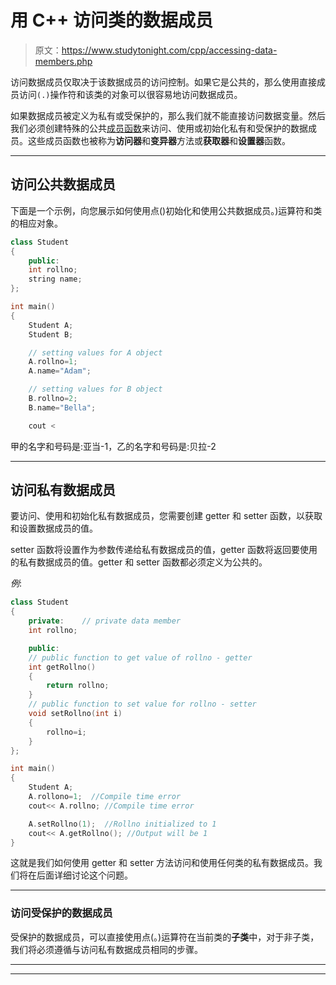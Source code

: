 # 用 C++ 访问类的数据成员

> 原文：<https://www.studytonight.com/cpp/accessing-data-members.php>

访问数据成员仅取决于该数据成员的访问控制。如果它是公共的，那么使用直接成员访问`(.)`操作符和该类的对象可以很容易地访问数据成员。

如果数据成员被定义为私有或受保护的，那么我们就不能直接访问数据变量。然后我们必须创建特殊的公共[成员函数](member-functions-cpp.php)来访问、使用或初始化私有和受保护的数据成员。这些成员函数也被称为**访问器**和**变异器**方法或**获取器**和**设置器**函数。

* * *

## 访问公共数据成员

下面是一个示例，向您展示如何使用点()初始化和使用公共数据成员。)运算符和类的相应对象。

```cpp
class Student
{
    public:
    int rollno;
    string name;
};

int main()
{
    Student A;
    Student B;

    // setting values for A object
    A.rollno=1;
    A.name="Adam";

    // setting values for B object
    B.rollno=2;
    B.name="Bella";

    cout <
```

甲的名字和号码是:亚当-1，乙的名字和号码是:贝拉-2

* * *

## 访问私有数据成员

要访问、使用和初始化私有数据成员，您需要创建 getter 和 setter 函数，以获取和设置数据成员的值。

setter 函数将设置作为参数传递给私有数据成员的值，getter 函数将返回要使用的私有数据成员的值。getter 和 setter 函数都必须定义为公共的。

*例*:

```cpp
class Student
{
    private:    // private data member
    int rollno;

    public:
    // public function to get value of rollno - getter
    int getRollno()
    {
        return rollno;
    }
    // public function to set value for rollno - setter
    void setRollno(int i)
    {
        rollno=i;
    }
};

int main()
{
    Student A;
    A.rollono=1;  //Compile time error
    cout<< A.rollno; //Compile time error

    A.setRollno(1);  //Rollno initialized to 1
    cout<< A.getRollno(); //Output will be 1
}
```

这就是我们如何使用 getter 和 setter 方法访问和使用任何类的私有数据成员。我们将在后面详细讨论这个问题。

* * *

### 访问受保护的数据成员

受保护的数据成员，可以直接使用点(。)运算符在当前类的**子类**中，对于非子类，我们将必须遵循与访问私有数据成员相同的步骤。

* * *

* * *